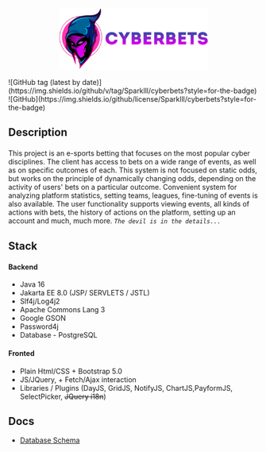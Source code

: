 <p align="center"><img src="docs/img/logo.png" width="300"></p> 
![GitHub tag (latest by date)](https://img.shields.io/github/v/tag/Sparklll/cyberbets?style=for-the-badge)  ![GitHub](https://img.shields.io/github/license/Sparklll/cyberbets?style=for-the-badge) 

## <p>Description</p>
This project is an e-sports betting that focuses on the most popular cyber disciplines. The client has access to bets on a wide range of events, as well as on specific outcomes of each. This system is not focused on static odds, but works on the principle of dynamically changing odds, depending on the activity of users' bets on a particular outcome. Convenient system for analyzing platform statistics, setting teams, leagues, fine-tuning of events is also available. The user functionality supports viewing events, all kinds of actions with bets, the history of actions on the platform, setting up an account and much, much more.  *```The devil is in the details...```*
## <p>Stack</p>
#### Backend
- Java 16
- Jakarta EE 8.0 (JSP/ SERVLETS / JSTL)
- Slf4j/Log4j2
- Apache Commons Lang 3
- Google GSON
- Password4j
- Database - PostgreSQL 

#### Fronted
- Plain Html/CSS + Bootstrap 5.0
- JS/JQuery,  + Fetch/Ajax interaction
- Libraries / Plugins (DayJS, GridJS, NotifyJS, ChartJS,PayformJS, SelectPicker, ~~JQuery i18n~~)

## Docs

* [Database Schema](docs/DOCS.md)

